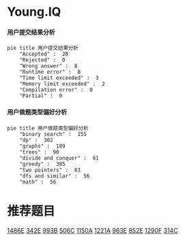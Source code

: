 # Young.IQ

<!-- tabs:start -->



#### **用户提交结果分析**

```mermaid
pie title 用户提交结果分析
    "Accepted" :  28
    "Rejected" :  0
    "Wrong answer" :  8
    "Runtime error" :  8
    "Time limit exceeded" :  3
    "Memory limit exceeded" :  2
    "Compilation error" :  0
    "Partial" :  0
```

#### **用户做题类型偏好分析**

```mermaid
pie title 用户做题类型偏好分析
    "binary search" :  155
    "dp" :  302
    "graphs" :  189
    "trees" :  90
    "divide and conquer" :  61
    "greedy" :  305
    "two pointers" :  83
    "dfs and similar" :  56
    "math" :  56
```



<!-- tabs:end -->
# 推荐题目
[1486E](https://codeforces.com/contest/1486/problem/E)
[342E](https://codeforces.com/contest/342/problem/E)
[993B](https://codeforces.com/contest/993/problem/B)
[506C](https://codeforces.com/contest/506/problem/C)
[1150A](https://codeforces.com/contest/1150/problem/A)
[1221A](https://codeforces.com/contest/1221/problem/A)
[963E](https://codeforces.com/contest/963/problem/E)
[852E](https://codeforces.com/contest/852/problem/E)
[1290F](https://codeforces.com/contest/1290/problem/F)
[314C](https://codeforces.com/contest/314/problem/C)
